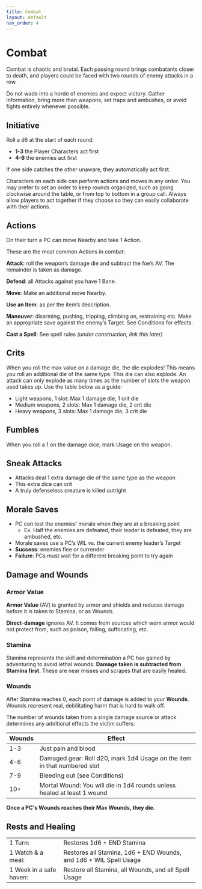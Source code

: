 ```yaml
---
title: Combat
layout: default
nav_order: 4
---
```


# Combat

Combat is chaotic and brutal. Each passing round brings combatants closer to death, and players could be faced with two rounds of enemy attacks in a row. 

Do not wade into a horde of enemies and expect victory. Gather information, bring more than weapons, set traps and ambushes, or avoid fights entirely whenever possible.

## Initiative

Roll a d6 at the start of each round:

* **1-3** the Player Characters act first
* **4-6** the enemies act first

If one side catches the other unaware, they automatically act first.

Characters on each side can perform actions and moves in any order. You may prefer to set an order to keep rounds organized, such as going clockwise around the table, or from top to bottom in a group call. Always allow players to act together if they choose so they can easily collaborate with their actions. 

## Actions

On their turn a PC can move Nearby and take 1 Action.

These are the most common Actions in combat:

**Attack**: roll the weapon’s damage die and subtract the foe’s AV. The remainder is taken as damage.

**Defend**: all Attacks against you have 1 Bane.

**Move**: Make an additional move Nearby.

**Use an Item**: as per the item’s description.

**Maneuver**:  disarming, pushing, tripping, climbing on, restraining etc. Make an appropriate save against the enemy’s Target. See Conditions for effects.

**Cast a Spell**:  See spell rules *(under construction, link this later)*

## Crits

When you roll the max value on a damage die, the die explodes! This means you roll an additional die of the same type. This die can also explode. An attack can only explode as many times as the number of slots the weapon used takes up. Use the table below as a guide:
- Light weapons, 1 slot: Max 1 damage die, 1 crit die
- Medium weapons, 2 slots: Max 1 damage die, 2 crit die
- Heavy weapons, 3 slots: Max 1 damage die, 3 crit die

## Fumbles

When you roll a 1 on the damage dice, mark Usage on the weapon.

## Sneak Attacks

* Attacks deal 1 extra damage die of the same type as the weapon
* This extra dice can crit
* A truly defenseless creature is killed outright

## Morale Saves

* PC can test the enemies’ morale when they are at a breaking point
    * Ex. Half the enemies are defeated, their leader is defeated, they are ambushed, etc.
* Morale saves use a PC’s WIL vs. the current enemy leader’s Target
* **Success**: enemies flee or surrender
* **Failure**: PCs must wait for a different breaking point to try again

## Damage and Wounds

### Armor Value

**Armor Value** (AV) is granted by armor and shields and reduces damage before it is taken to Stamina, or as Wounds.

**Direct**-**damage** ignores AV. It comes from sources which worn armor would not protect from, such as poison, falling, suffocating, etc.

### Stamina

Stamina represents the skill and determination a PC has gained by adventuring to avoid lethal wounds. **Damage taken is subtracted from Stamina first**. These are near misses and scrapes that are easily healed.

### Wounds

After Stamina reaches 0, each point of damage is added to your **Wounds**. Wounds represent real, debilitating harm that is hard to walk off.

The number of wounds taken from a single damage source or attack determines any additional effects the victim suffers:

|Wounds|Effect|
|------|--------------------|
|1-3|Just pain and blood|
|4-6|Damaged gear: Roll d20, mark 1d4 Usage on the item in that numbered slot|
|7-9|Bleeding out (see Conditions)|
|10+|Mortal Wound: You will die in 1d4 rounds unless healed at least 1 wound| 

**Once a PC's Wounds reaches their Max Wounds, they die.**

## Rests and Healing

|||
|-----------------------------------|-----------------------------------------------------------------------------------------|
|1 Turn:|Restores 1d6 + END Stamina|
|1 Watch & a meal:|Restores all Stamina, 1d6 + END Wounds, and 1d6 + WIL Spell Usage|
|1 Week in a safe haven:|Restore all Stamina, all Wounds, and all Spell Usage|

